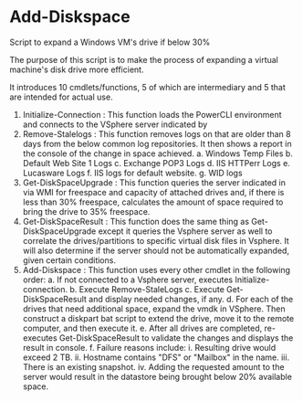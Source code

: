 # Add-Diskspace
Script to  expand a Windows VM's drive if below 30%

The purpose of this script is to make the process of expanding a virtual machine's disk drive more efficient.

It introduces 10 cmdlets/functions, 5 of which are intermediary and 5 that are intended for actual use.

1. Initialize-Connection <ComputerName> : This function loads the PowerCLI environment and connects to the VSphere server indicated by <ComputerName>
2. Remove-Stalelogs <ComputerName> : This function removes logs on <Computername> that are older than 8 days from the below common log repositories. It then shows a report in the console of the change in space achieved.
  a. Windows Temp Files
  b. Default Web Site 1 Logs
  c. Exchange POP3 Logs
  d. IIS HTTPerr Logs
  e. Lucasware Logs
  f. IIS logs for default website.
  g. WID logs
3. Get-DiskSpaceUpgrade <ComputerName> : This function queries the server indicated in <Computername> via WMI for freespace and capacity of attached drives and, if there is less than 30% freespace, calculates the amount of space required to bring the drive to 35% freespace.
4. Get-DiskSpaceResult <ComputerName> : This function does the same thing as Get-DiskSpaceUpgrade except it queries the Vsphere server as well to correlate the drives/partitions to specific virtual disk files in Vsphere. It will also determine if the server should not be automatically expanded, given certain conditions.
5. Add-Diskspace <ComputerName> : This function uses every other cmdlet in the following order:
  a. If not connected to a Vsphere server, executes Initialize-connection.
  b. Execute Remove-StaleLogs
  c. Execute Get-DiskSpaceResult and display needed changes, if any.
  d. For each of the drives that need additional space, expand the vmdk in VSphere. Then construct a diskpart bat script to extend the drive, move it to the remote computer, and then execute it.
  e. After all drives are completed, re-executes Get-DiskSpaceResult to validate the changes and displays the result in console.
  f. Failure reasons include:
    i. Resulting drive would exceed 2 TB.
    ii. Hostname contains "DFS" or "Mailbox" in the name.
    iii. There is an existing snapshot.
    iv. Adding the requested amount to the server would result in the datastore being brought below 20% available space.
